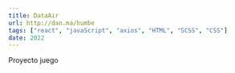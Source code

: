 ```yaml
---
title: DataAir
url: http://dan.ma/humbe
tags: ["react", "javaScript", "axios", "HTML", "SCSS", "CSS"]
date: 2022
---
```


Proyecto juego
